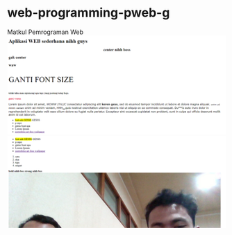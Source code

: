 # web-programming-pweb-g
 Matkul Pemrograman Web
 ![Alt text](<Screenshot 2023-09-04 090335.png>)
 ![Alt text](<Screenshot 2023-09-04 090400.png>)